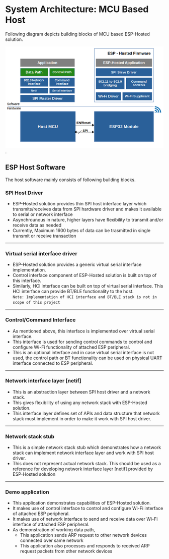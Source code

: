 # System Architecture: MCU Based Host
Following diagram depicts building blocks of MCU based ESP-Hosted solution.

![ESP-Hosted MCU based design](./MCU_based_design.png).


## ESP Host Software
The host software mainly consists of following building blocks.

### **SPI Host Driver**  

* ESP-Hosted solution provides thin SPI host interface layer which transmits/receives data from SPI hardware driver and makes it available to serial or network interface
* Asynchrounous in nature, higher layers have flexibility to transmit and/or receive data as needed
* Currently, Maximum 1600 bytes of data can be trasmitted in single transmit or receive transaction
  
---

### **Virtual serial interface driver**  

* ESP-Hosted solution provides a generic virtual serial interface implementation.
* Control interface component of ESP-Hosted solution is built on top of this interface.
* Similarly, HCI interface can be built on top of virtual serial interface. This HCI interface can provide BT/BLE functionality to the host.  
`Note: Implementation of HCI interface and BT/BLE stack is not in scope of this project`
  
---

### **Control/Command Interface**  

* As mentioned above, this interface is implemented over virtual serial interface.
* This interface is used for sending control commands to control and configure Wi-Fi functionality of attached ESP peripheral.
* This is an optional interface and in case virtual serial interface is not used, the control path or BT functionality can be used on physical UART interface connected to ESP peripheral.
  
---

### **Network interface layer [netif]**  

* This is an abstraction layer between SPI host driver and a network stack.
* This gives flexibility of using any network stack with ESP-Hosted solution.
* This interface layer defines set of APIs and data structure that network stack must implement in order to make it work with SPI host driver.
  
---

### **Network stack stub**  

* This is a simple network stack stub which demonstrates how a network stack can implement network interface layer and work with SPI host driver.
* This does not represent actual network stack. This should be used as a reference for developing network interface layer [netif] provided by ESP-Hosted solution
  
---

### **Demo application**  

* This application demonstrates capabilities of ESP-Hosted solution.
* It makes use of control interface to control and configure Wi-Fi interface of attached ESP peripheral.
* It makes use of network interface to send and receive data over Wi-Fi interface of attached ESP peripheral.
* As demonstration of working data path, 
	* This application sends ARP request to other network devices connected over same network
	* This application also processes and responds to received ARP request packets from other network devices


